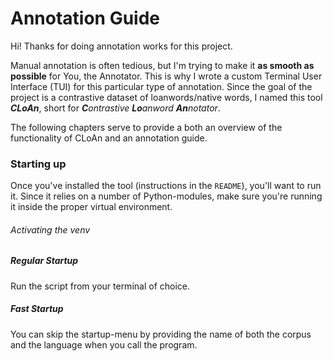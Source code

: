 # Annotation Guide
Hi! Thanks for doing annotation works for this project.

Manual annotation is often tedious, but I'm trying to make it **as smooth as possible** for You, the Annotator. This is why I wrote a custom Terminal User Interface (TUI) for this particular type of annotation. Since the goal of the project is a contrastive dataset of loanwords/native words, I named this tool _**CLoAn**_, short for _**C**ontrastive **Lo**anword **An**notator_. 

The following chapters serve to provide a both an overview of the functionality of CLoAn and an annotation guide.

### Starting up
Once you've installed the tool (instructions in the `README`), you'll want to run it. Since it relies on a number of Python-modules, make sure you're running it inside the proper virtual environment.
###### Activating the venv 


##### Regular Startup
Run the script from your terminal of choice.

##### Fast Startup
You can skip the startup-menu by providing the name of both the corpus and the language when you call the program.